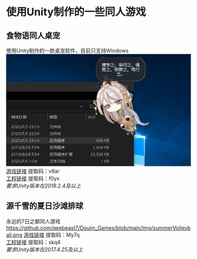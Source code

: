 # 使用Unity制作的一些同人游戏
## 食物语同人桌宠
使用Unity制作的一款桌宠软件，目前只支持Windows  
![image](https://github.com/qeebeast7/Doujin_Games/blob/main/Img/deskPet.png)
[游戏链接](https://pan.baidu.com/s/1m8TzjN9EiEES3hmm9eS13w)  提取码：v9ar  
[工程链接](https://pan.baidu.com/s/1QjZSMRaDPjymlJB7GvcuQQ)  提取码：f0yx  
*要求Unity版本在2019.2.4及以上*

## 源千雪的夏日沙滩排球
永远的7日之都同人游戏
https://github.com/qeebeast7/Doujin_Games/blob/main/Img/summerVolleyball.png
[游戏链接](https://pan.baidu.com/s/18i_abUs1_kLuGrroov4w7A)  提取码：My7q  
[工程链接](https://pan.baidu.com/s/14yn-aSOcgwq2WkS2-bEpdw)  提取码：skq4  
*要求Unity版本在2017.4.25及以上*
